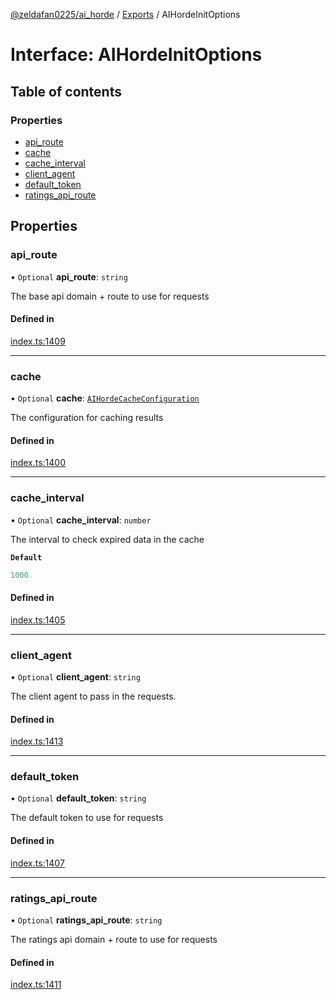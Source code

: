 [@zeldafan0225/ai_horde](../README.md) / [Exports](../modules.md) / AIHordeInitOptions

# Interface: AIHordeInitOptions

## Table of contents

### Properties

- [api\_route](AIHordeInitOptions.md#api_route)
- [cache](AIHordeInitOptions.md#cache)
- [cache\_interval](AIHordeInitOptions.md#cache_interval)
- [client\_agent](AIHordeInitOptions.md#client_agent)
- [default\_token](AIHordeInitOptions.md#default_token)
- [ratings\_api\_route](AIHordeInitOptions.md#ratings_api_route)

## Properties

### api\_route

• `Optional` **api\_route**: `string`

The base api domain + route to use for requests

#### Defined in

[index.ts:1409](https://github.com/ZeldaFan0225/ai_horde/blob/a3ac80c/index.ts#L1409)

___

### cache

• `Optional` **cache**: [`AIHordeCacheConfiguration`](AIHordeCacheConfiguration.md)

The configuration for caching results

#### Defined in

[index.ts:1400](https://github.com/ZeldaFan0225/ai_horde/blob/a3ac80c/index.ts#L1400)

___

### cache\_interval

• `Optional` **cache\_interval**: `number`

The interval to check expired data in the cache

**`Default`**

```ts
1000
```

#### Defined in

[index.ts:1405](https://github.com/ZeldaFan0225/ai_horde/blob/a3ac80c/index.ts#L1405)

___

### client\_agent

• `Optional` **client\_agent**: `string`

The client agent to pass in the requests.

#### Defined in

[index.ts:1413](https://github.com/ZeldaFan0225/ai_horde/blob/a3ac80c/index.ts#L1413)

___

### default\_token

• `Optional` **default\_token**: `string`

The default token to use for requests

#### Defined in

[index.ts:1407](https://github.com/ZeldaFan0225/ai_horde/blob/a3ac80c/index.ts#L1407)

___

### ratings\_api\_route

• `Optional` **ratings\_api\_route**: `string`

The ratings api domain + route to use for requests

#### Defined in

[index.ts:1411](https://github.com/ZeldaFan0225/ai_horde/blob/a3ac80c/index.ts#L1411)
